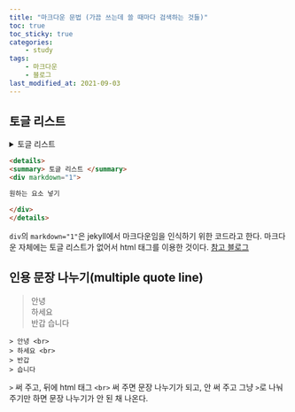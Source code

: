 ```yaml
---
title: "마크다운 문법 (가끔 쓰는데 쓸 때마다 검색하는 것들)"
toc: true
toc_sticky: true
categories:
    - study
tags:
    - 마크다운
    - 블로그
last_modified_at: 2021-09-03
---
```


## 토글 리스트

<details>
<summary> 토글 리스트 </summary>
<div markdown="1">

원하는 요소 넣기

</div>
</details>

```html
<details>
<summary> 토글 리스트 </summary>
<div markdown="1">

원하는 요소 넣기

</div>
</details>
```

`div`의 `markdown="1"`은 jekyll에서 마크다운임을 인식하기 위한 코드라고 한다. 마크다운 자체에는 토글 리스트가 없어서 html 태그를 이용한 것이다. [참고 블로그](https://inasie.github.io/it일반/마크다운-expander-control/)

## 인용 문장 나누기(multiple quote line)

> 안녕 <br>
> 하세요 <br>
> 반갑
> 습니다

```
> 안녕 <br>
> 하세요 <br>
> 반갑
> 습니다
```

`>` 써 주고, 뒤에 html 태그 `<br>` 써 주면 문장 나누기가 되고, 안 써 주고 그냥 `>`로 나눠주기만 하면 문장 나누기가 안 된 채 나온다.